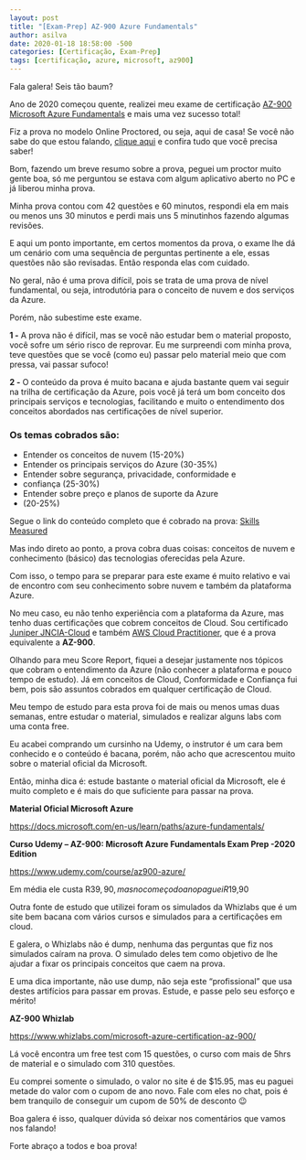 ```yaml
---
layout: post
title: "[Exam-Prep] AZ-900 Azure Fundamentals"
author: asilva
date: 2020-01-18 18:58:00 -500
categories: [Certificação, Exam-Prep]
tags: [certificação, azure, microsoft, az900]
---
```


Fala galera! Seis tão baum?

Ano de 2020 começou quente, realizei meu exame de certificação <a href="https://docs.microsoft.com/en-us/learn/certifications/exams/az-900?wt.mc_id=learningredirect_certs-web-wwl" target="_blank">AZ-900 Microsoft Azure Fundamentals</a> e mais uma vez sucesso total!

Fiz a prova no modelo Online Proctored, ou seja, aqui de casa! Se você não sabe do que estou falando, [clique aqui](https://unicast.com.br/posts/prova-de-certificacao-em-casa-dicas-e-cuidados) e confira tudo que você precisa saber!

Bom, fazendo um breve resumo sobre a prova, peguei um proctor
muito gente boa, só me perguntou se estava com algum aplicativo aberto no PC e
já liberou minha prova.

Minha prova contou com 42 questões e 60 minutos, respondi ela em
mais ou menos uns 30 minutos e perdi mais uns 5 minutinhos fazendo algumas
revisões.

E aqui um ponto importante, em certos momentos da prova, o exame lhe dá um cenário com uma sequência de perguntas pertinente a ele, essas questões não são revisadas. Então responda elas com cuidado.

No geral, não é uma prova difícil, pois se trata de uma prova de nível fundamental, ou seja, introdutória para o conceito de nuvem e dos
serviços da Azure.

Porém, não subestime este exame.

**1 -** A prova não é difícil, mas se você não estudar bem o material proposto, você sofre um sério risco de reprovar. Eu me surpreendi com minha prova, teve questões que se você (como eu) passar pelo material meio que com pressa, vai passar sufoco!

**2 -** O conteúdo da prova é muito bacana e ajuda bastante quem vai seguir na trilha de certificação da Azure, pois você já terá um bom conceito dos principais serviços e tecnologias, facilitando e muito o entendimento dos conceitos abordados nas certificações de nível superior.

### **Os temas cobrados são:**

* Entender os conceitos de nuvem (15-20%)
* Entender os principais serviços do Azure (30-35%)
* Entender sobre segurança, privacidade, conformidade e
* confiança (25-30%)
* Entender sobre preço e planos de suporte da Azure
* (20-25%)

Segue o link do conteúdo completo que é cobrado na prova: <a href="https://query.prod.cms.rt.microsoft.com/cms/api/am/binary/RE3VwUY" target="_blank">Skills Measured</a>

Mas indo direto ao ponto, a prova cobra duas coisas: conceitos
de nuvem e conhecimento (básico) das tecnologias oferecidas pela Azure.

Com isso, o tempo para se preparar para este exame é muito relativo e vai de encontro com seu conhecimento sobre nuvem e também da plataforma Azure.

No meu caso, eu não tenho experiência com a plataforma da Azure, mas tenho duas certificações que cobrem conceitos de Cloud. Sou certificado <a href="https://www.youracclaim.com/badges/82ce8de8-b356-47ff-b3b9-9287758633b1" target="_blank">Juniper JNCIA-Cloud</a> e também <a href="https://www.certmetrics.com/amazon/public/badge.aspx?i=9&t=c&d=2019-11-21&ci=AWS01130516" target="_blank">AWS Cloud Practitioner</a>, que é a prova equivalente a **AZ-900**.

Olhando para meu Score Report, fiquei a desejar justamente nos tópicos que cobram o entendimento da Azure (não conhecer a plataforma e pouco tempo de estudo). Já em conceitos de Cloud, Conformidade e Confiança fui bem, pois são assuntos cobrados em qualquer certificação de Cloud.

Meu tempo de estudo para esta prova foi de mais ou menos umas duas semanas, entre estudar o material, simulados e realizar alguns labs com
uma conta free.

Eu acabei comprando um cursinho na Udemy, o instrutor é um cara bem conhecido e o conteúdo é bacana, porém, não acho que acrescentou muito
sobre o material oficial da Microsoft.

Então, minha dica é: estude bastante o material oficial da Microsoft, ele é muito completo e é mais do que suficiente para passar na
prova.

**Material Oficial Microsoft Azure**

<a href="https://docs.microsoft.com/en-us/learn/paths/azure-fundamentals/" target="_blank">https://docs.microsoft.com/en-us/learn/paths/azure-fundamentals/</a>

**Curso Udemy – AZ-900: Microsoft Azure Fundamentals Exam Prep -2020 Edition**

<a href="https://www.udemy.com/course/az900-azure/" target="_blank">https://www.udemy.com/course/az900-azure/</a>

Em média ele custa R$39,90, mas no começo do ano paguei R$19,90

Outra fonte de estudo que utilizei foram os simulados da Whizlabs que é um site bem bacana com vários cursos e simulados para a certificações em
cloud.

E galera, o Whizlabs não é dump, nenhuma das perguntas que fiz nos simulados caíram na prova. O simulado deles tem como objetivo de lhe ajudar a fixar os principais conceitos que caem na prova.

E uma dica importante, não use dump, não seja este “profissional” que usa destes artifícios para passar em provas. Estude, e passe pelo seu esforço e mérito!

**AZ-900 Whizlab**

<a href="https://www.whizlabs.com/microsoft-azure-certification-az-900/" target="_blank">https://www.whizlabs.com/microsoft-azure-certification-az-900/</a>

Lá você encontra um free test com 15 questões, o curso com mais de 5hrs de material e o simulado com 310 questões.

Eu comprei somente o simulado, o valor no site é de $15.95, mas eu paguei metade do valor com o cupom de ano novo. Fale com eles no chat, pois é bem tranquilo de conseguir um cupom de 50% de desconto 😉

Boa galera é isso, qualquer dúvida só deixar nos comentários que vamos nos falando!

Forte abraço a todos e boa prova!